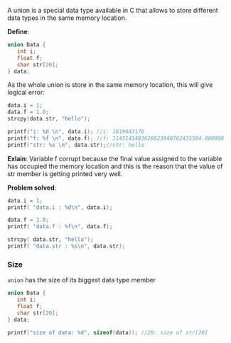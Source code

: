 A union is a special data type available in C that allows to store different data types in the same memory location.

**Define**:

```c
union Data {
   int i;
   float f;
   char str[20];
} data; 
```

As the whole union is store in the same memory location, this will give logical error:

```cpp
data.i = 1;
data.f = 1.0;
strcpy(data.str, "hello");

printf("i: %d \n", data.i); //i: 1819043176 
printf("f: %f \n", data.f); //f: 1143141483620823940762435584.000000 
printf("str: %s \n", data.str);//str: hello 
```

**Exlain**: Variable f corrupt because the final value assigned to the variable has occupied the memory location and this is the reason that the value of str member is getting printed very well.

**Problem solved**:

```c
data.i = 1;
printf( "data.i : %d\n", data.i);

data.f = 1.0;
printf( "data.f : %f\n", data.f);

strcpy( data.str, "hello");
printf( "data.str : %s\n", data.str);
```

### Size

``union`` has the size of its biggest data type member

```c
union Data {
   int i;
   float f;
   char str[20];
} data; 

printf("size of data: %d", sizeof(data)); //20: size of str[20]
```
